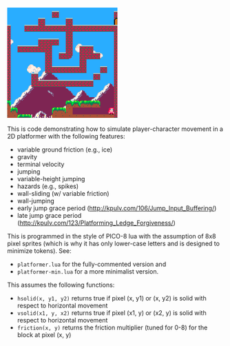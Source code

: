 ![](platformer.gif)

This is code demonstrating how to simulate player-character movement in a 2D platformer
with the following features:

* variable ground friction (e.g., ice)
* gravity
* terminal velocity
* jumping
* variable-height jumping
* hazards (e.g., spikes)
* wall-sliding (w/ variable friction)
* wall-jumping
* early jump grace period (http://kpulv.com/106/Jump_Input_Buffering/)
* late jump grace period (http://kpulv.com/123/Platforming_Ledge_Forgiveness/)

This is programmed in the style of PICO-8 lua with the assumption of 8x8 pixel sprites (which
is why it has only lower-case letters and is designed to minimize tokens).  See:

* `platformer.lua` for the fully-commented version and
* `platformer-min.lua` for a more minimalist version.

This assumes the following functions:

* `hsolid(x, y1, y2)` returns true if pixel (x, y1) or (x, y2) is solid with respect to
   horizontal movement
* `vsolid(x1, y, x2)` returns true if pixel (x1, y) or (x2, y) is solid with respect to
   horizontal movement
* `friction(x, y)` returns the friction multiplier (tuned for 0-8) for the block at pixel (x, y)
